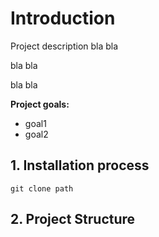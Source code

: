 # Introduction
Project description bla bla

bla bla

bla bla


__Project goals:__
* goal1
* goal2 

## 1. Installation process
```shell
git clone path
```

## 2. Project Structure
